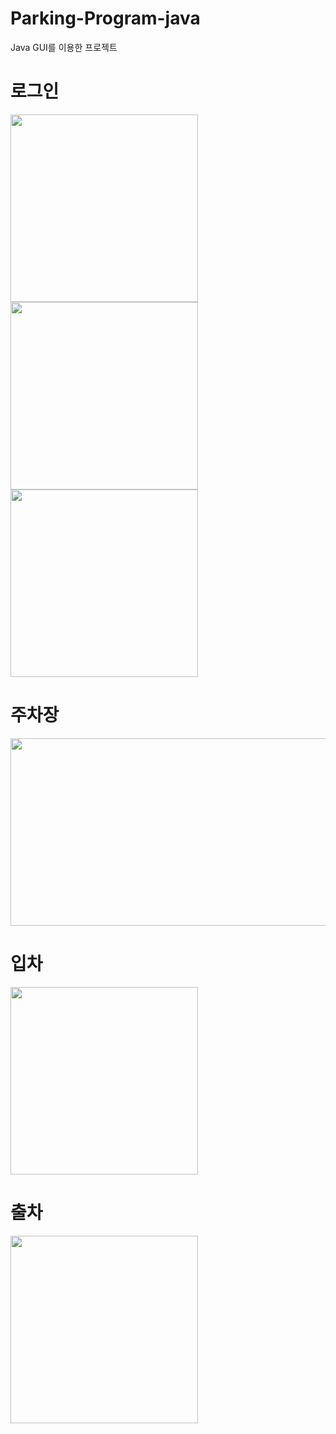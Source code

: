 # Parking-Program-java
Java GUI를 이용한 프로젝트



# 로그인

<img src="https://github.com/Gdm0714/Parking-Program-java/assets/50660440/edf439f6-3d36-4e84-81b4-5f00ec91c7c6.png"  width="300" height="300">
<img src="https://github.com/Gdm0714/Parking-Program-java/assets/50660440/b9cb5fae-0c10-4017-b275-4b9d3a5a9d9e.png"  width="300" height="300"/>                                                                                                                                            

<img src="https://github.com/Gdm0714/Parking-Program-java/assets/50660440/97e64b2f-81a5-4456-90f0-5f09f84d1fa3.png"  width="300" height="300"/>      



# 주차장

<img src="https://github.com/Gdm0714/Parking-Program-java/assets/50660440/05ee84b0-c3bb-43be-a3d1-021484d31392.png"  width="700" height="300"/>    

# 입차

<img src="https://github.com/Gdm0714/Parking-Program-java/assets/50660440/14e537d3-ca0b-4fbc-9692-e3582a3e4749.png"  width="300" height="300"/>    


# 출차

<img src="https://github.com/Gdm0714/Parking-Program-java/assets/50660440/7dfc1a57-aefe-4333-b67f-888796fcfdd1.png"  width="300" height="300"/>    
